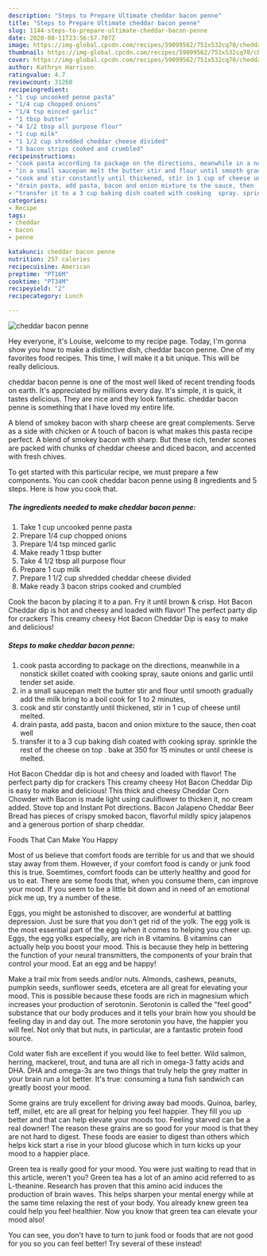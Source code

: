 ```yaml
---
description: "Steps to Prepare Ultimate cheddar bacon penne"
title: "Steps to Prepare Ultimate cheddar bacon penne"
slug: 1144-steps-to-prepare-ultimate-cheddar-bacon-penne
date: 2020-08-11T23:56:57.707Z
image: https://img-global.cpcdn.com/recipes/59099562/751x532cq70/cheddar-bacon-penne-recipe-main-photo.jpg
thumbnail: https://img-global.cpcdn.com/recipes/59099562/751x532cq70/cheddar-bacon-penne-recipe-main-photo.jpg
cover: https://img-global.cpcdn.com/recipes/59099562/751x532cq70/cheddar-bacon-penne-recipe-main-photo.jpg
author: Kathryn Harrison
ratingvalue: 4.7
reviewcount: 31260
recipeingredient:
- "1 cup uncooked penne pasta"
- "1/4 cup chopped onions"
- "1/4 tsp minced garlic"
- "1 tbsp butter"
- "4 1/2 tbsp all purpose flour"
- "1 cup milk"
- "1 1/2 cup shredded cheddar cheese divided"
- "3 bacon strips cooked and crumbled"
recipeinstructions:
- "cook pasta according to package on the directions, meanwhile in a nonstick skillet coated with cooking spray, saute onions and garlic until tender set aside."
- "in a small saucepan melt the butter stir and flour until smooth gradually add the milk bring to a boil cook for 1 to 2 minutes,"
- "cook and stir constantly until thickened, stir in 1 cup of cheese until melted."
- "drain pasta, add pasta, bacon and onion mixture to the sauce, then  coat well"
- "transfer it to a 3 cup baking dish coated with cooking  spray. sprinkle the rest of the cheese on top . bake at 350 for 15 minutes or until cheese is melted."
categories:
- Recipe
tags:
- cheddar
- bacon
- penne

katakunci: cheddar bacon penne 
nutrition: 257 calories
recipecuisine: American
preptime: "PT16M"
cooktime: "PT34M"
recipeyield: "2"
recipecategory: Lunch

---
```



![cheddar bacon penne](https://img-global.cpcdn.com/recipes/59099562/751x532cq70/cheddar-bacon-penne-recipe-main-photo.jpg)

Hey everyone, it's Louise, welcome to my recipe page. Today, I'm gonna show you how to make a distinctive dish, cheddar bacon penne. One of my favorites food recipes. This time, I will make it a bit unique. This will be really delicious.

cheddar bacon penne is one of the most well liked of recent trending foods on earth. It's appreciated by millions every day. It's simple, it is quick, it tastes delicious. They are nice and they look fantastic. cheddar bacon penne is something that I have loved my entire life.

A blend of smokey bacon with sharp cheese are great complements. Serve as a side with chicken or A touch of bacon is what makes this pasta recipe perfect. A blend of smokey bacon with sharp. But these rich, tender scones are packed with chunks of cheddar cheese and diced bacon, and accented with fresh chives.


To get started with this particular recipe, we must prepare a few components. You can cook cheddar bacon penne using 8 ingredients and 5 steps. Here is how you cook that.

<!--inarticleads1-->

##### The ingredients needed to make cheddar bacon penne:

1. Take 1 cup uncooked penne pasta
1. Prepare 1/4 cup chopped onions
1. Prepare 1/4 tsp minced garlic
1. Make ready 1 tbsp butter
1. Take 4 1/2 tbsp all purpose flour
1. Prepare 1 cup milk
1. Prepare 1 1/2 cup shredded cheddar cheese divided
1. Make ready 3 bacon strips cooked and crumbled


Cook the bacon by placing it to a pan. Fry it until brown &amp; crisp. Hot Bacon Cheddar dip is hot and cheesy and loaded with flavor! The perfect party dip for crackers This creamy cheesy Hot Bacon Cheddar Dip is easy to make and delicious! 

<!--inarticleads2-->

##### Steps to make cheddar bacon penne:

1. cook pasta according to package on the directions, meanwhile in a nonstick skillet coated with cooking spray, saute onions and garlic until tender set aside.
1. in a small saucepan melt the butter stir and flour until smooth gradually add the milk bring to a boil cook for 1 to 2 minutes,
1. cook and stir constantly until thickened, stir in 1 cup of cheese until melted.
1. drain pasta, add pasta, bacon and onion mixture to the sauce, then  coat well
1. transfer it to a 3 cup baking dish coated with cooking  spray. sprinkle the rest of the cheese on top . bake at 350 for 15 minutes or until cheese is melted.


Hot Bacon Cheddar dip is hot and cheesy and loaded with flavor! The perfect party dip for crackers This creamy cheesy Hot Bacon Cheddar Dip is easy to make and delicious! This thick and cheesy Cheddar Corn Chowder with Bacon is made light using cauliflower to thicken it, no cream added. Stove top and Instant Pot directions. Bacon Jalapeno Cheddar Beer Bread has pieces of crispy smoked bacon, flavorful mildly spicy jalapenos and a generous portion of sharp cheddar. 

Foods That Can Make You Happy


Most of us believe that comfort foods are terrible for us and that we should stay away from them. However, if your comfort food is candy or junk food this is true. Soemtimes, comfort foods can be utterly healthy and good for us to eat. There are some foods that, when you consume them, can improve your mood. If you seem to be a little bit down and in need of an emotional pick me up, try a number of these.

Eggs, you might be astonished to discover, are wonderful at battling depression. Just be sure that you don't get rid of the yolk. The egg yolk is the most essential part of the egg iwhen it comes to helping you cheer up. Eggs, the egg yolks especially, are rich in B vitamins. B vitamins can actually help you boost your mood. This is because they help in bettering the function of your neural transmitters, the components of your brain that control your mood. Eat an egg and be happy!

Make a trail mix from seeds and/or nuts. Almonds, cashews, peanuts, pumpkin seeds, sunflower seeds, etcetera are all great for elevating your mood. This is possible because these foods are rich in magnesium which increases your production of serotonin. Serotonin is called the "feel good" substance that our body produces and it tells your brain how you should be feeling day in and day out. The more serotonin you have, the happier you will feel. Not only that but nuts, in particular, are a fantastic protein food source.

Cold water fish are excellent if you would like to feel better. Wild salmon, herring, mackerel, trout, and tuna are all rich in omega-3 fatty acids and DHA. DHA and omega-3s are two things that truly help the grey matter in your brain run a lot better. It's true: consuming a tuna fish sandwich can greatly boost your mood. 

Some grains are truly excellent for driving away bad moods. Quinoa, barley, teff, millet, etc are all great for helping you feel happier. They fill you up better and that can help elevate your moods too. Feeling starved can be a real downer! The reason these grains are so good for your mood is that they are not hard to digest. These foods are easier to digest than others which helps kick start a rise in your blood glucose which in turn kicks up your mood to a happier place.

Green tea is really good for your mood. You were just waiting to read that in this article, weren't you? Green tea has a lot of an amino acid referred to as L-theanine. Research has proven that this amino acid induces the production of brain waves. This helps sharpen your mental energy while at the same time relaxing the rest of your body. You already knew green tea could help you feel healthier. Now you know that green tea can elevate your mood also!

You can see, you don't have to turn to junk food or foods that are not good for you so you can feel better! Try several of these instead!

